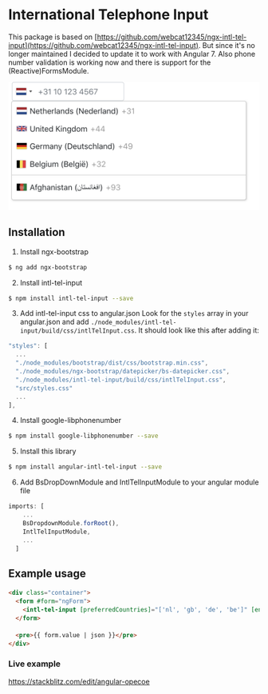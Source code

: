 # International Telephone Input

This package is based on [https://github.com/webcat12345/ngx-intl-tel-input](https://github.com/webcat12345/ngx-intl-tel-input). But since it's no longer maintained I decided to update it to work with Angular 7. Also phone number validation is working now and there is support for the (Reactive)FormsModule.

![alt](screenshot.png)

## Installation

1. Install ngx-bootstrap
```bash
$ ng add ngx-bootstrap
```

2. Install intl-tel-input
```bash
$ npm install intl-tel-input --save
```

3. Add intl-tel-input css to angular.json
Look for the `styles` array in your angular.json and add `./node_modules/intl-tel-input/build/css/intlTelInput.css`. It should look like this after adding it:
```typescript
"styles": [
  ...
  "./node_modules/bootstrap/dist/css/bootstrap.min.css",
  "./node_modules/ngx-bootstrap/datepicker/bs-datepicker.css",
  "./node_modules/intl-tel-input/build/css/intlTelInput.css",
  "src/styles.css"
  ...
],
```
4. Install google-libphonenumber
```bash
$ npm install google-libphonenumber --save
```

5. Install this library
```bash
$ npm install angular-intl-tel-input --save
```

6. Add BsDropDownModule and IntlTelInputModule to your angular module file
```typescript
imports: [
    ...
    BsDropdownModule.forRoot(),
    IntlTelInputModule,
    ...
  ]
```

## Example usage
```html
<div class="container">
  <form #form="ngForm">
    <intl-tel-input [preferredCountries]="['nl', 'gb', 'de', 'be']" [enablePlaceholder]="true" name="phoneNumber" ngModel></intl-tel-input>
  </form>

  <pre>{{ form.value | json }}</pre>
</div>
```

### Live example
https://stackblitz.com/edit/angular-opecoe
